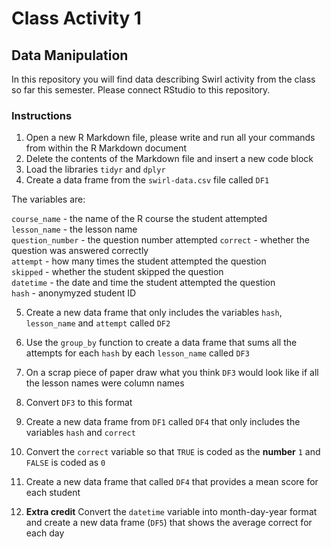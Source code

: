 # Class Activity 1
## Data Manipulation

In this repository you will find data describing Swirl activity from the class so far this semester. Please connect RStudio to this repository.

### Instructions
  
1. Open a new R Markdown file, please write and run all your commands from within the R Markdown document  
2. Delete the contents of the Markdown file and insert a new code block
3. Load the libraries  `tidyr` and `dplyr`
4. Create a data frame from the `swirl-data.csv` file called `DF1`

The variables are:

`course_name` - the name of the R course the student attempted  
`lesson_name` - the lesson name  
`question_number` - the question number attempted
`correct` - whether the question was answered correctly  
`attempt` - how many times the student attempted the question  
`skipped` - whether the student skipped the question  
`datetime` - the date and time the student attempted the question  
`hash` - anonymyzed student ID  

5. Create a new data frame that only includes the variables `hash`, `lesson_name` and `attempt` called `DF2`

6. Use the `group_by` function to create a data frame that sums all the attempts for each `hash` by each `lesson_name` called `DF3`

7. On a scrap piece of paper draw what you think `DF3` would look like if all the lesson names were column names

8. Convert `DF3` to this format  

9. Create a new data frame from `DF1` called `DF4` that only includes the variables `hash` and `correct`

10. Convert the `correct` variable so that `TRUE` is coded as the **number** `1` and `FALSE` is coded as `0`  

11. Create a new data frame that called `DF4` that provides a mean score for each student

12. **Extra credit** Convert the `datetime` variable into month-day-year format and create a new data frame (`DF5`) that shows the average correct for each day


